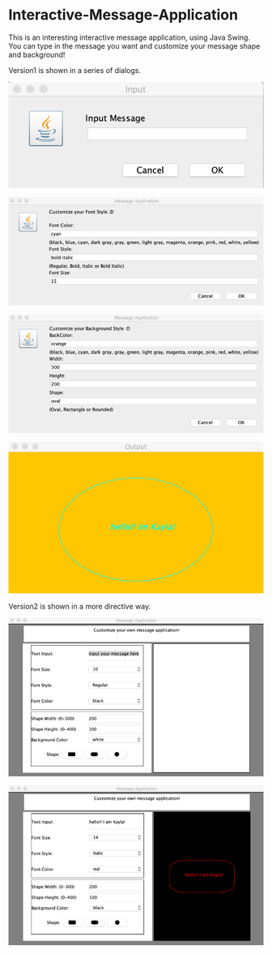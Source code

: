# Interactive-Message-Application
This is an interesting interactive message application, using Java Swing.
You can type in the message you want and customize your message shape and background!

Version1 is shown in a series of dialogs.

![alt text](/Image/v1-1.png)

![alt text](/Image/v1-2.png)

![alt text](/Image/v1-3.png)

![alt text](/Image/v1-4.png)

Version2 is shown in a more directive way.

![alt text](/Image/v2-1.png)

![alt text](/Image/v2-2.png)
